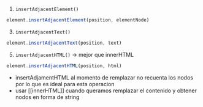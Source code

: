 1. `insertAdjacentElement()`
```js
element.insertAdjacentElement(position, elementNode)
```
3. `insertAdjacentText()`
```js
element.insertAdjacentText(position, text)
```
5. `insertAdjacentHTML()` -> mejor que innerHTML
```js
element.insertAdjacentHTML(position, html)
```

- insertAdjamentHTML al momento de remplazar no recuenta los nodos por lo que es ideal para esta operacion
- usar [[innerHTML]] cuando queramos remplazar el contenido y obtener nodos en forma de string